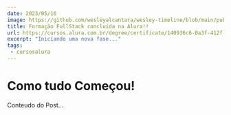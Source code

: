 ```yaml
---
date: 2023/05/16
image: https://github.com/wesleyalcantara/wesley-timeline/blob/main/public/port.jpg
title: Formação FullStack concluída na Alura!!
url: https://cursos.alura.com.br/degree/certificate/140936c6-0a3f-412f-af51-ea48de693b14
excerpt: "Iniciando uma nova fase..."
tags:
 - cursosalura
---
```

# Como tudo Começou!

Conteudo do Post...
